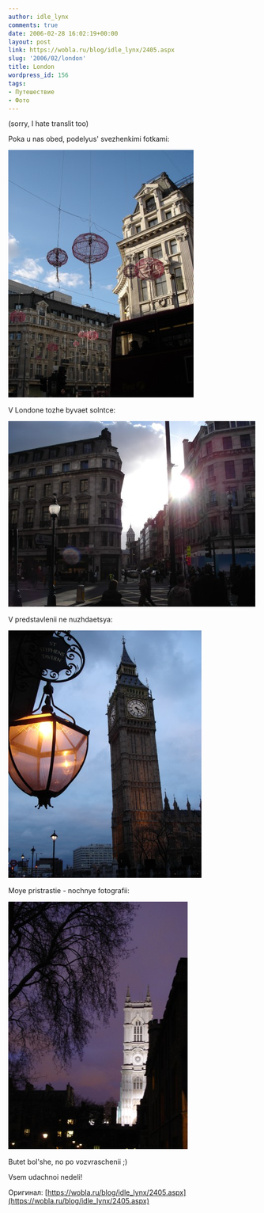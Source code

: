 ```yaml
---
author: idle_lynx
comments: true
date: 2006-02-28 16:02:19+00:00
layout: post
link: https://wobla.ru/blog/idle_lynx/2405.aspx
slug: '2006/02/london'
title: London
wordpress_id: 156
tags:
- Путешествие
- Фото
---
```


(sorry, I hate translit too)

Poka u nas obed, podelyus' svezhenkimi fotkami:

![London](images/2007/05/7d7a0849-df41-4b82-ba8a-e948fa83fac4.jpg)

V Londone tozhe byvaet solntce:

![London](images/2007/05/95d34ae9-f80f-4853-b1c2-3708b02a4875.jpg)

V predstavlenii ne nuzhdaetsya:

![London - Big Ben](images/2007/05/d7a91741-1d00-4a28-979e-961f3b9e138c.jpg)

Moye pristrastie - nochnye fotografii:

![London - Night](images/2007/05/70d869fd-a47c-4722-8090-963c789fbe08.jpg)

Butet bol'she, no po vozvraschenii ;)

Vsem udachnoi nedeli!

Оригинал: [https://wobla.ru/blog/idle_lynx/2405.aspx](https://wobla.ru/blog/idle_lynx/2405.aspx)
